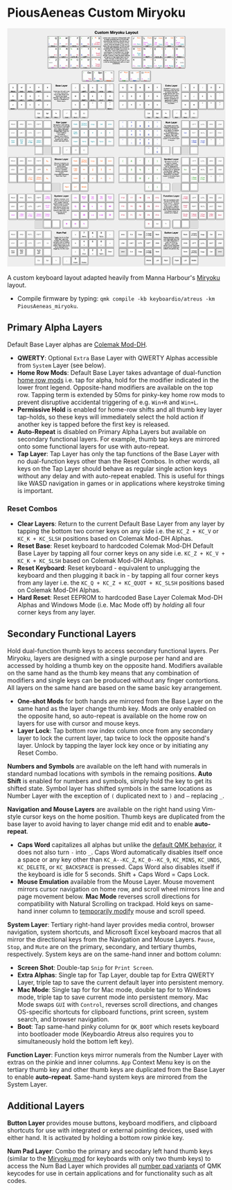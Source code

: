 # PiousAeneas Custom Miryoku

![Custom Keymap](layout/keyboard-layout-PiousAeneas-miryoku.png)

A custom keyboard layout adapted heavily from Manna Harbour's [Miryoku](https://github.com/manna-harbour/miryoku) layout.
- Compile firmware by typing: `qmk compile -kb keyboardio/atreus -km PiousAeneas_miryoku`.

## Primary Alpha Layers

Default Base Layer alphas are [Colemak Mod-DH](https://web.archive.org/web/20250405062747/https://colemakmods.github.io/mod-dh/).

- **QWERTY**: Optional `Extra` Base Layer with QWERTY Alphas accessible from `System` Layer (see below).
- **Home Row Mods**: Default Base Layer takes advantage of dual-function [home row mods](https://web.archive.org/web/20250405055459/https://precondition.github.io/home-row-mods) i.e. tap for alpha, hold for the modifier indicated in the lower front legend. Opposite-hand modifiers are available on the top row. Tapping term is extended by 50ms for pinky-key home row mods to prevent disruptive accidental triggering of e.g. `Win+R` and `Win+L`.
- **Permissive Hold** is enabled for home-row shifts and all thumb key layer tap-holds, so these keys will immediately select the hold action if another key is tapped before the first key is released.
- **Auto-Repeat** is disabled on Primary Alpha Layers but available on secondary functional layers. For example, thumb tap keys are mirrored onto some functional layers for use with auto-repeat.
- **Tap Layer**: Tap Layer has only the tap functions of the Base Layer with no dual-function keys other than the Reset Combos. In other words, all keys on the Tap Layer should behave as regular single action keys without any delay and with auto-repeat enabled. This is useful for things like WASD navigation in games or in applications where keystroke timing is important.

### Reset Combos
- **Clear Layers**: Return to the current Default Base Layer from any layer by tapping the bottom two corner keys on any side i.e. the `KC_Z + KC_V` or `KC_K + KC_SLSH` positions based on Colemak Mod-DH Alphas.
- **Reset Base**: Reset keyboard to hardcoded Colemak Mod-DH Default Base Layer by tapping all four corner keys on any side i.e. `KC_Z + KC_V + KC_K + KC_SLSH` based on Colemak Mod-DH Alphas.
- **Reset Keyboard**: Reset keyboard - equivalent to unplugging the keyboard and then plugging it back in - by tapping all four corner keys from any layer i.e. the `KC_Q + KC_Z + KC_QUOT + KC_SLSH` positions based on Colemak Mod-DH Alphas.
- **Hard Reset**: Reset EEPROM to hardcoded Base Layer Colemak Mod-DH Alphas and Windows Mode (i.e. Mac Mode off) by *holding* all four corner keys from any layer.

## Secondary Functional Layers

Hold dual-function thumb keys to access secondary functional layers. Per Miryoku, layers are designed with a single purpose per hand and are accessed by holding a thumb key on the opposite hand. Modifiers available on the same hand as the thumb key means that any combination of modifiers and single keys can be produced without any finger contortions. All layers on the same hand are based on the same basic key arrangement.

- **One-shot Mods** for both hands are mirrored from the Base Layer on the same hand as the layer change thumb key. Mods are only enabled on the opposite hand, so auto-repeat is available on the home row on layers for use with cursor and mouse keys.
- **Layer Lock**: Tap bottom row index column once from any secondary layer to lock the current layer, tap twice to lock the opposite hand's layer. Unlock by tapping the layer lock key once or by initiating any Reset Combo.

**Numbers and Symbols** are available on the left hand with numerals in standard numbad locations with symbols in the remaing positions. **Auto Shift** is enabled for numbers and symbols, simply hold the key to get its shifted state. Symbol layer has shifted symbols in the same locations as Number Layer with the exception of `(` duplicated next to `)` and `—` replacing `_`.

**Navigation and Mouse Layers** are available on the right hand using Vim-style cursor keys on the home position. Thumb keys are duplicated from the base layer to avoid having to layer change mid edit and to enable **auto-repeat**.
- **Caps Word** capitalizes all alphas but unlike the [default QMK behavior](https://web.archive.org/web/20250328095706/https://docs.qmk.fm/features/caps_word), it does not also turn `-` into `_`. Caps Word automatically disables itself once a space or any key other than `KC_A--KC_Z`, `KC_0--KC_9`, `KC_MINS`, `KC_UNDS`, `KC_DELETE`, or `KC_BACKSPACE` is pressed. Caps Word also disables itself if the keyboard is idle for 5 seconds. Shift + Caps Word = Caps Lock.
- **Mouse Emulation** available from the Mouse Layer. Mouse movement mirrors cursor navigation on home row, and scroll wheel mirrors line and page movement below. **Mac Mode** reverses scroll directions for compatibility with Natural Scrolling on trackpad. Hold keys on same-hand inner column to [temporarily modify](https://web.archive.org/web/20250327175910/https://docs.qmk.fm/features/mouse_keys#combined-mode) mouse and scroll speed.

**System Layer**: Tertiary right-hand layer provides media control, browser navigation, system shortcuts, and Microsoft Excel keyboard macros that all mirror the directional keys from the Navigation and Mouse Layers. `Pause`, `Stop`, and `Mute` are on the primary, secondary, and tertiary thumbs, respectively. System keys are on the same-hand inner and bottom column:
- **Screen Shot**: Double-tap `Snip` for `Print Screen`.
- **Extra Alphas**: Single tap for Tap Layer, double tap for Extra QWERTY Layer, triple tap to save the current default layer into persistent memory.
- **Mac Mode**: Single tap for for Mac mode, double tap for to Windows mode, triple tap to save current mode into persistent memory. Mac Mode swaps `GUI` with `Control`, reverses scroll directions, and changes OS-specific shortcuts for clipboard functions, print screen, system search, and browser navigation.
- **Boot**: Tap same-hand pinky column for `QK_BOOT` which resets keyboard into bootloader mode (Keyboardio Atreus also requires you to simultaneously hold the bottom left key).

**Function Layer**: Function keys mirror numerals from the Number Layer with extras on the pinkie and inner columns. `App` Context Menu key is on the tertiary thumb key and other thumb keys are duplicated from the Base Layer to enable **auto-repeat**. Same-hand system keys are mirrored from the System Layer.

## Additional Layers

**Button Layer** provides mouse buttons, keyboard modifiers, and clipboard shortcuts for use with integrated or external pointing devices, used with either hand. It is activated by holding a bottom row pinkie key.

**Num Pad Layer**: Combo the primary and secodary left hand thumb keys (similar to the [Miryoku mod](https://web.archive.org/web/20250403090449/https://github.com/manna-harbour/miryoku_qmk/tree/miryoku/users/manna-harbour_miryoku#thumb-combos) for keyboards with only two thumb keys) to access the Num Bad Layer which provides all 
[number pad variants](https://web.archive.org/web/20250411163123/https://docs.qmk.fm/keycodes_basic#number-pad) of QMK keycodes for use in certain applications and for functionality such as alt codes.